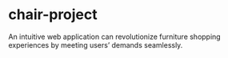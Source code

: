 # chair-project
An intuitive web application can revolutionize furniture shopping experiences by meeting users’ demands seamlessly.
